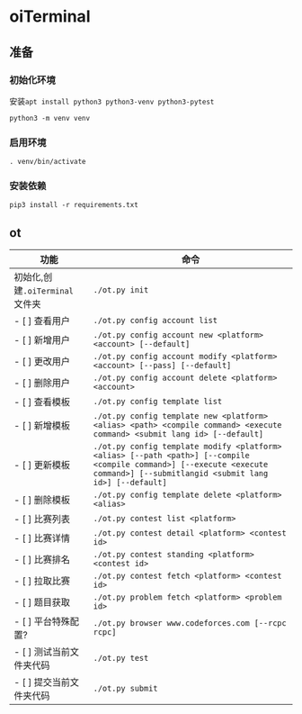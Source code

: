 # oiTerminal

## 准备

### 初始化环境

安装`apt install python3 python3-venv python3-pytest`

`python3 -m venv venv`

### 启用环境

`. venv/bin/activate`

### 安装依赖

`pip3 install -r requirements.txt`

## ot

|功能|命令|
|---|---|
|初始化,创建`.oiTerminal` 文件夹|`./ot.py init`|
| - [ ] 查看用户|`./ot.py config account list` |
| - [ ] 新增用户|`./ot.py config account new <platform> <account> [--default]`|
| - [ ] 更改用户|`./ot.py config account modify <platform> <account> [--pass] [--default]`|
| - [ ] 删除用户|`./ot.py config account delete <platform> <account>`|
| - [ ] 查看模板|`./ot.py config template list`|
| - [ ] 新增模板|`./ot.py config template new <platform> <alias> <path> <compile command> <execute command> <submit lang id> [--default]`|
| - [ ] 更新模板|`./ot.py config template modify <platform> <alias> [--path <path>] [--compile <compile command>] [--execute <execute command>] [--submitlangid <submit lang id>] [--default]`|
| - [ ] 删除模板|`./ot.py config template delete <platform> <alias>`|
| - [ ] 比赛列表|`./ot.py contest list <platform>`|
| - [ ] 比赛详情|`./ot.py contest detail <platform> <contest id>`|
| - [ ] 比赛排名|`./ot.py contest standing <platform> <contest id>`|
| - [ ] 拉取比赛|`./ot.py contest fetch <platform> <contest id>`|
| - [ ] 题目获取|`./ot.py problem fetch <platform> <problem id>`|
| - [ ] 平台特殊配置? |`./ot.py browser www.codeforces.com [--rcpc rcpc]`|
| - [ ] 测试当前文件夹代码|`./ot.py test`|
| - [ ] 提交当前文件夹代码|`./ot.py submit`|
